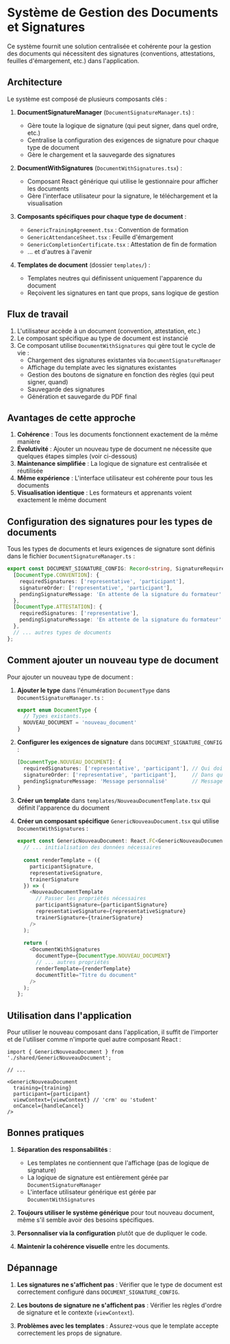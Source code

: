# Système de Gestion des Documents et Signatures

Ce système fournit une solution centralisée et cohérente pour la gestion des documents qui nécessitent des signatures (conventions, attestations, feuilles d'émargement, etc.) dans l'application.

## Architecture

Le système est composé de plusieurs composants clés :

1. **DocumentSignatureManager** (`DocumentSignatureManager.ts`) : 
   - Gère toute la logique de signature (qui peut signer, dans quel ordre, etc.)
   - Centralise la configuration des exigences de signature pour chaque type de document
   - Gère le chargement et la sauvegarde des signatures

2. **DocumentWithSignatures** (`DocumentWithSignatures.tsx`) :
   - Composant React générique qui utilise le gestionnaire pour afficher les documents
   - Gère l'interface utilisateur pour la signature, le téléchargement et la visualisation

3. **Composants spécifiques pour chaque type de document** :
   - `GenericTrainingAgreement.tsx` : Convention de formation
   - `GenericAttendanceSheet.tsx` : Feuille d'émargement
   - `GenericCompletionCertificate.tsx` : Attestation de fin de formation
   - ... et d'autres à l'avenir

4. **Templates de document** (dossier `templates/`) :
   - Templates neutres qui définissent uniquement l'apparence du document
   - Reçoivent les signatures en tant que props, sans logique de gestion

## Flux de travail

1. L'utilisateur accède à un document (convention, attestation, etc.)
2. Le composant spécifique au type de document est instancié
3. Ce composant utilise `DocumentWithSignatures` qui gère tout le cycle de vie :
   - Chargement des signatures existantes via `DocumentSignatureManager`
   - Affichage du template avec les signatures existantes
   - Gestion des boutons de signature en fonction des règles (qui peut signer, quand)
   - Sauvegarde des signatures
   - Génération et sauvegarde du PDF final

## Avantages de cette approche

1. **Cohérence** : Tous les documents fonctionnent exactement de la même manière
2. **Évolutivité** : Ajouter un nouveau type de document ne nécessite que quelques étapes simples (voir ci-dessous)
3. **Maintenance simplifiée** : La logique de signature est centralisée et réutilisée
4. **Même expérience** : L'interface utilisateur est cohérente pour tous les documents
5. **Visualisation identique** : Les formateurs et apprenants voient exactement le même document

## Configuration des signatures pour les types de documents

Tous les types de documents et leurs exigences de signature sont définis dans le fichier `DocumentSignatureManager.ts` :

```typescript
export const DOCUMENT_SIGNATURE_CONFIG: Record<string, SignatureRequirements> = {
  [DocumentType.CONVENTION]: {
    requiredSignatures: ['representative', 'participant'],
    signatureOrder: ['representative', 'participant'],
    pendingSignatureMessage: 'En attente de la signature du formateur'
  },
  [DocumentType.ATTESTATION]: {
    requiredSignatures: ['representative'],
    pendingSignatureMessage: 'En attente de la signature du formateur'
  },
  // ... autres types de documents
};
```

## Comment ajouter un nouveau type de document

Pour ajouter un nouveau type de document :

1. **Ajouter le type** dans l'énumération `DocumentType` dans `DocumentSignatureManager.ts` :
   ```typescript
   export enum DocumentType {
     // Types existants...
     NOUVEAU_DOCUMENT = 'nouveau_document'
   }
   ```

2. **Configurer les exigences de signature** dans `DOCUMENT_SIGNATURE_CONFIG` :
   ```typescript
   [DocumentType.NOUVEAU_DOCUMENT]: {
     requiredSignatures: ['representative', 'participant'], // Qui doit signer
     signatureOrder: ['representative', 'participant'],     // Dans quel ordre
     pendingSignatureMessage: 'Message personnalisé'        // Message d'attente
   }
   ```

3. **Créer un template** dans `templates/NouveauDocumentTemplate.tsx` qui définit l'apparence du document

4. **Créer un composant spécifique** `GenericNouveauDocument.tsx` qui utilise `DocumentWithSignatures` :
   ```typescript
   export const GenericNouveauDocument: React.FC<GenericNouveauDocumentProps> = (props) => {
     // ... initialisation des données nécessaires
     
     const renderTemplate = ({ 
       participantSignature, 
       representativeSignature, 
       trainerSignature 
     }) => (
       <NouveauDocumentTemplate
         // Passer les propriétés nécessaires
         participantSignature={participantSignature}
         representativeSignature={representativeSignature}
         trainerSignature={trainerSignature}
       />
     );
     
     return (
       <DocumentWithSignatures
         documentType={DocumentType.NOUVEAU_DOCUMENT}
         // ... autres propriétés
         renderTemplate={renderTemplate}
         documentTitle="Titre du document"
       />
     );
   };
   ```

## Utilisation dans l'application

Pour utiliser le nouveau composant dans l'application, il suffit de l'importer et de l'utiliser comme n'importe quel autre composant React :

```tsx
import { GenericNouveauDocument } from './shared/GenericNouveauDocument';

// ...

<GenericNouveauDocument
  training={training}
  participant={participant}
  viewContext={viewContext} // 'crm' ou 'student'
  onCancel={handleCancel}
/>
```

## Bonnes pratiques

1. **Séparation des responsabilités** :
   - Les templates ne contiennent que l'affichage (pas de logique de signature)
   - La logique de signature est entièrement gérée par `DocumentSignatureManager`
   - L'interface utilisateur générique est gérée par `DocumentWithSignatures`

2. **Toujours utiliser le système générique** pour tout nouveau document, même s'il semble avoir des besoins spécifiques.

3. **Personnaliser via la configuration** plutôt que de dupliquer le code.

4. **Maintenir la cohérence visuelle** entre les documents.

## Dépannage

1. **Les signatures ne s'affichent pas** : Vérifier que le type de document est correctement configuré dans `DOCUMENT_SIGNATURE_CONFIG`.

2. **Les boutons de signature ne s'affichent pas** : Vérifier les règles d'ordre de signature et le contexte (`viewContext`).

3. **Problèmes avec les templates** : Assurez-vous que le template accepte correctement les props de signature. 